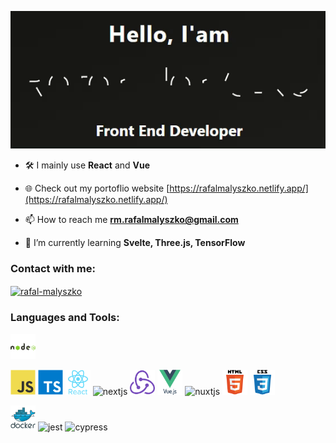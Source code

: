 <p align="center">
  <a href="https://rafalmalyszkov2.netlify.app/" target="_blank">
    <img src="https://raw.githubusercontent.com/rafalm1/rafalm1/main/rafal-no-loop.gif" alt="Rafał Małyszko Portfolio" />
  </a>
</p>

- 🛠️ I mainly use **React** and **Vue**

- 🌐 Check out my portoflio website [https://rafalmalyszko.netlify.app/](https://rafalmalyszko.netlify.app/)

- 📫 How to reach me **rm.rafalmalyszko@gmail.com**

- 📖 I’m currently learning **Svelte, Three.js, TensorFlow**


<h3 align="left">Contact with me:</h3>
<p align="left">
<a href="https://linkedin.com/in/rafal-malyszko" target="blank"><img align="center" src="https://raw.githubusercontent.com/rahuldkjain/github-profile-readme-generator/master/src/images/icons/Social/linked-in-alt.svg" alt="rafal-malyszko" height="30" width="40" /></a>
</p>

<h3 align="left">Languages and Tools:</h3>
  <a href="https://nodejs.org" target="_blank" rel="noreferrer"> 
    <img src="https://raw.githubusercontent.com/devicons/devicon/master/icons/nodejs/nodejs-original-wordmark.svg" alt="nodejs" width="40" height="40" /> 
  </a> 

<p>
 <img src="https://raw.githubusercontent.com/devicons/devicon/master/icons/javascript/javascript-original.svg" alt="javascript" width="40" height="40" /> 
 <img src="https://raw.githubusercontent.com/devicons/devicon/master/icons/typescript/typescript-original.svg" alt="typescript" width="40" height="40" />
 <img src="https://raw.githubusercontent.com/devicons/devicon/master/icons/react/react-original-wordmark.svg" alt="react" width="40" height="40" />
 <img src="https://cdn.worldvectorlogo.com/logos/nextjs-2.svg" alt="nextjs" width="40" height="40" /> 
  <img src="https://raw.githubusercontent.com/devicons/devicon/master/icons/redux/redux-original.svg" alt="redux" width="40" height="40" />
 <img src="https://raw.githubusercontent.com/devicons/devicon/master/icons/vuejs/vuejs-original-wordmark.svg" alt="vuejs" width="40" height="40" />
 <img src="https://www.vectorlogo.zone/logos/nuxtjs/nuxtjs-icon.svg" alt="nuxtjs" width="40" height="40" /> 
 <img src="https://raw.githubusercontent.com/devicons/devicon/master/icons/html5/html5-original-wordmark.svg" alt="html5" width="40" height="40" /> 
  <img src="https://raw.githubusercontent.com/devicons/devicon/master/icons/css3/css3-original-wordmark.svg" alt="css3" width="40" height="40" />
</p>

<p>
  <img src="https://raw.githubusercontent.com/devicons/devicon/master/icons/docker/docker-original-wordmark.svg" alt="docker" width="40" height="40" /> 
<img src="https://www.vectorlogo.zone/logos/jestjsio/jestjsio-icon.svg" alt="jest" width="40" height="40" /> 
  <img src="https://raw.githubusercontent.com/simple-icons/simple-icons/6e46ec1fc23b60c8fd0d2f2ff46db82e16dbd75f/icons/cypress.svg" alt="cypress" width="40" height="40" /> 
</p>
  

